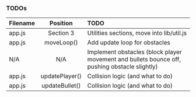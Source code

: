 ### TODOs
| Filename | Position | TODO
|:------|:------:|:------
| app.js | Section 3 | Utilities sections, move into lib/util.js
| app.js | moveLoop() | Add update loop for obstacles
| N/A | N/A | Implement obstacles (block player movement and bullets bounce off, pushing obstacle slightly)
| app.js | updatePlayer() | Collision logic (and what to do)
| app.js | updateBullet() | Collision logic (and what to do)